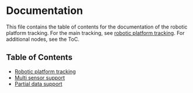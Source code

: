 # Documentation

This file contains the table of contents for the documentation of the robotic platform tracking. For the main tracking, see [robotic platform tracking](rp_tracking.md). For additional nodes, see the ToC.

## Table of Contents

- [Robotic platform tracking](rp_tracking.md)
- [Multi sensor support](multi_sensor_support.md)
- [Partial data support](partial_data_support.md)
